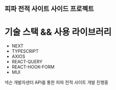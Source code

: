 ## 피파 전적 사이트 사이드 프로젝트

# 기술 스택 && 사용 라이브러리

* NEXT
* TYPESCRIPT
* AXIOS
* REACT-QUERY
* REACT-HOOK-FORM
* MUI

넥슨 개발자센터 API를 통한 피파 전적 사이트 개발 진행중
